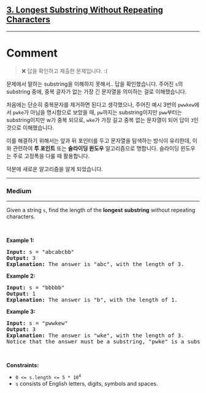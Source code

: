 <h2><a href="https://leetcode.com/problems/longest-substring-without-repeating-characters">3. Longest Substring Without Repeating Characters</a></h2>

---

# Comment

> ❌ 답을 확인하고 제출한 문제입니다. :(

문제에서 말하는 substring을 이해하지 못해서.. 답을 확인했습니다.
주어진 `s`의 substring 중에, 중복 글자가 없는 가장 긴 문자열을 의미하는 걸로 이해했습니다.

처음에는 단순히 중복문자를 제거하면 된다고 생각했으나, 주어진 예시 3번의 `pwwkew`에서 `pwke`가 아님을 명시함으로 보았을 때, `pw`까지는 substring이지만 `pww`부터는 substring이지만 w가 중복 되므로, `wke`가 가장 길고 중복 없는 문자열이 되어 답이 `3`인 것으로 이해했습니다.

이를 해결하기 위해서는 앞과 뒤 포인터를 두고 문자열을 탐색하는 방식이 유리한데, 이와 관련하여 **투 포인트** 또는 **슬라이딩 윈도우** 알고리즘으로 명합니다. 슬라이딩 윈도우는 주로 고정폭을 다룰 때 활용합니다.

덕분에 새로운 알고리즘을 알게 되었습니다.

---

<h3>Medium</h3><hr><p>Given a string <code>s</code>, find the length of the <strong>longest</strong> <span data-keyword="substring-nonempty"><strong>substring</strong></span> without repeating characters.</p>

<p>&nbsp;</p>
<p><strong class="example">Example 1:</strong></p>

<pre>
<strong>Input:</strong> s = &quot;abcabcbb&quot;
<strong>Output:</strong> 3
<strong>Explanation:</strong> The answer is &quot;abc&quot;, with the length of 3.
</pre>

<p><strong class="example">Example 2:</strong></p>

<pre>
<strong>Input:</strong> s = &quot;bbbbb&quot;
<strong>Output:</strong> 1
<strong>Explanation:</strong> The answer is &quot;b&quot;, with the length of 1.
</pre>

<p><strong class="example">Example 3:</strong></p>

<pre>
<strong>Input:</strong> s = &quot;pwwkew&quot;
<strong>Output:</strong> 3
<strong>Explanation:</strong> The answer is &quot;wke&quot;, with the length of 3.
Notice that the answer must be a substring, &quot;pwke&quot; is a subsequence and not a substring.
</pre>

<p>&nbsp;</p>
<p><strong>Constraints:</strong></p>

<ul>
	<li><code>0 &lt;= s.length &lt;= 5 * 10<sup>4</sup></code></li>
	<li><code>s</code> consists of English letters, digits, symbols and spaces.</li>
</ul>
